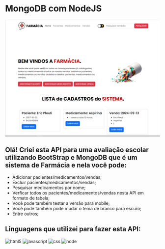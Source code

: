 # MongoDB com NodeJS

<img src="public/images/Capture.PNG">

## Olá! Criei esta API para uma avaliação escolar utilizando BootStrap e MongoDB que é um sistema de Farmácia e nela você pode:<br/>
- Adicionar pacientes/medicamentos/vendas;<br/>
- Excluir pacientes/medicamentos/vendas;<br/>
- Pesquisar medicamentos por nome;<br/>
- Verficar todos os pacientes/medicamentos/vendas nesta API em formato de tabela;<br/>
- Você pode também testar a versão para mobile;<br/>
- Você pode também pode mudar o tema de branco para escuro;<br/>
- Entre outros;<br/>

## Linguagens que utilizei para fazer esta API:
<div style="display: inline_block">
    <img align="center" alt="html5" src="https://img.shields.io/badge/HTML5-E34F26?style=for-the-badge&logo=html5&logoColor=white" />
    <img align="center" alt="javascript" src="https://img.shields.io/badge/JavaScript-F7DF1E?style=for-the-badge&logo=javascript&logoColor=black" />
    <img align="center" alt="css" src="https://img.shields.io/badge/CSS-239120?&style=for-the-badge&logo=css3&logoColor=white" />
    <img align="center" alt="node" src="https://img.shields.io/badge/Node.js-43853D?style=for-the-badge&logo=node.js&logoColor=white" />
</div><br/>
